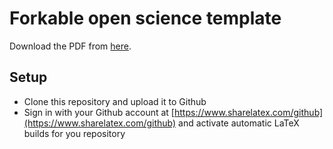 
# Forkable open science template

Download the PDF from [here](https://www.sharelatex.com/github/repos/ibab/demo-paper/builds/latest/output.pdf).

## Setup

- Clone this repository and upload it to Github
- Sign in with your Github account at [https://www.sharelatex.com/github](https://www.sharelatex.com/github) and activate automatic LaTeX builds for you repository

